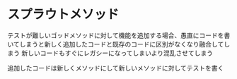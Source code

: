 # スプラウトメソッド

テストが難しいゴッドメソッドに対して機能を追加する場合、愚直にコードを書いてしまうと新しく追加したコードと既存のコードに区別がなくなり融合してしまう
新しいコードもすぐにレガシーになってしまいより混乱させてしまう

追加したコードは新しくメソッドにして新しいメソッドに対してテストを書く
